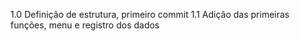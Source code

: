 1.0 Definição de estrutura, primeiro commit
1.1 Adição das primeiras funções, menu e registro dos dados 